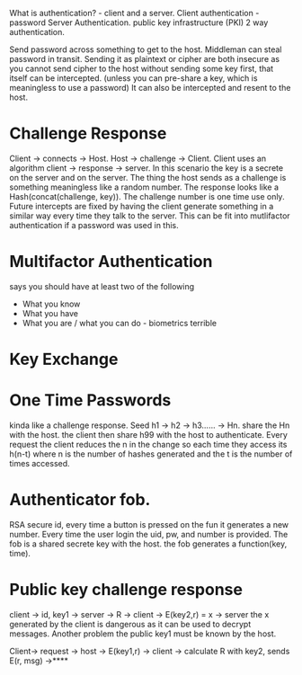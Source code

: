 What is authentication? - client and a server.
Client authentication - password
Server Authentication. public key infrastructure (PKI)
2 way authentication.

Send password across something to get to the host. Middleman can steal password in transit. Sending it as plaintext or cipher are both insecure as you cannot send cipher to the host without sending some key first, that itself can be intercepted. (unless you can pre-share a key, which is meaningless to use a password) It can also be intercepted and resent to the host.
# Challenge Response
Client -> connects -> Host. Host -> challenge -> Client. Client uses an algorithm client -> response -> server. In this scenario the key is a secrete on the server and on the server. The thing the host sends as a challenge is something meaningless like a random number.  The response looks like a Hash(concat(challenge, key)).  The challenge number is one time use only.
Future intercepts are fixed by having the client generate something in a similar way every time they talk to the server.
This can be fit into mutlifactor authentication if a password was used in this.
# Multifactor Authentication
says you should have at least two of the following
* What you know
* What you have
* What you are / what you can do - biometrics terrible
# Key Exchange
# One Time Passwords
kinda like a challenge response. Seed h1 -> h2 -> h3...... -> Hn. share the Hn with the host. the client then share h99 with the host to authenticate. Every request the client reduces the n in the change so each time they access its h(n-t) where n is the number of hashes generated and the t is the number of times accessed.

# Authenticator fob.
RSA secure id, every time a button is pressed on the fun it generates a new number. Every time the user login the uid, pw, and number is provided. The fob is a shared secrete key with the host. the fob generates a function(key, time).

# Public key challenge response
client -> id, key1 -> server -> R -> client -> E(key2,r) = x -> server
the x generated by the client is dangerous as it can be used to decrypt messages.
Another problem the public key1 must be known by the host.

Client-> request -> host -> E(key1,r) -> client -> calculate R with key2, sends E(r, msg) ->****